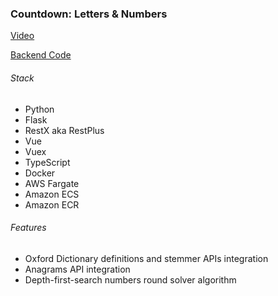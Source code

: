 ### Countdown: Letters & Numbers


[Video](https://youtu.be/Bc0HKT3ybjA)


[Backend Code](https://github.com/eozgit/countdown-backend)


###### Stack
-   Python
-   Flask
-   RestX aka RestPlus
-   Vue
-   Vuex
-   TypeScript
-   Docker
-   AWS Fargate
-   Amazon ECS
-   Amazon ECR


###### Features
-   Oxford Dictionary definitions and stemmer APIs integration
-   Anagrams API integration
-   Depth-first-search numbers round solver algorithm
